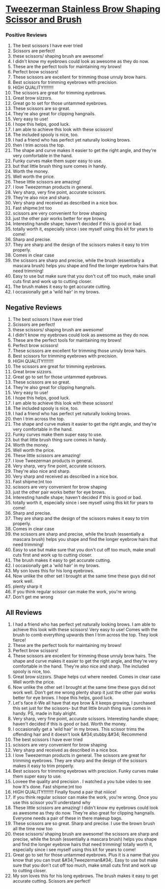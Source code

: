 # [Tweezerman Stainless Brow Shaping Scissor and Brush](https://products.checkmycream.com/products/Tweezerman-Stainless-Brow-Shaping-Scissor-and-Brush.html)

### Positive Reviews

<ol>
      <li>The best scissors I have ever tried</li>
      <li>Scissors are perfect!</li>
      <li>these scissors/ shaping brush are awesome!</li>
      <li>I didn&#x27;t know my eyebrows could look as awesome as they do now.</li>
      <li>These are the perfect tools for maintaining my brows!</li>
      <li>Perfect brow scissors!</li>
      <li>These scissors are excellent for trimming those unruly brow hairs.  </li>
      <li>Best scissors for trimming eyebrows with precision.</li>
      <li>HIGH QUALITY!!!!!!!!  </li>
      <li>The scissors are great for trimming eyebrows.  </li>
      <li>Great brow sizzors.  </li>
      <li>Great go to set for those untammed eyebrows.</li>
      <li>These scissors are so great.</li>
      <li>They&#x27;re also great for clipping hangnails.</li>
      <li>Very easy to use!</li>
      <li>I hope this helps, good luck.</li>
      <li>I am able to achieve this look with these scissors!  </li>
      <li>The included spooly is nice, too.</li>
      <li>I had a friend who has perfect yet naturally looking brows.  </li>
      <li>then I trim across the top.  </li>
      <li>The shape and curve makes it easier to get the right angle, and they&#x27;re very comfortable in the hand.  </li>
      <li>Funky curves make them super easy to use.</li>
      <li>but that little brush thing sure comes in handy.</li>
      <li>Worth the money.</li>
      <li>Well worth the price.</li>
      <li>These little scissors are amazing!</li>
      <li>I love Tweezerman products in general.  </li>
      <li>Very sharp, very fine point, accurate scissors.  </li>
      <li>They&#x27;re also nice and sharp.  </li>
      <li>Very sharp and received as described in a nice box.</li>
      <li>Fast shipme:)nt too</li>
      <li>scissors are very convenient for brow shaping</li>
      <li>just the other pair works better for eye brows.  </li>
      <li>Interesting handle shape; haven&#x27;t decided if this is good or bad.  </li>
      <li>totally worth it, especially since i see myself using this kit for years to come!</li>
      <li>Sharp and precise.</li>
      <li>They are sharp and the design of the scissors makes it easy to trim properly.</li>
      <li>Comes in clear case  </li>
      <li>the scissors are sharp and precise, while the brush (essentially a mascara brush) helps you shape and find the longer eyebrow hairs that need trimming!</li>
      <li>Easy to use but make sure that you don&#x27;t cut off too much, make small cuts first and work up to cutting closer.</li>
      <li>The brush makes it easy to get accurate cutting.  </li>
      <li>I occasionally get a &#x27;wild hair&#x27; in my brows.</li>
</ol>


<h2>Negative Reviews</h2>
<ol>
<li> The best scissors I have ever tried</li>
<li> Scissors are perfect!</li>
<li> these scissors/ shaping brush are awesome!</li>
<li> I didn&#x27;t know my eyebrows could look as awesome as they do now.</li>
<li> These are the perfect tools for maintaining my brows!</li>
<li> Perfect brow scissors!</li>
<li> These scissors are excellent for trimming those unruly brow hairs.  </li>
<li> Best scissors for trimming eyebrows with precision.</li>
<li> HIGH QUALITY!!!!!!!!  </li>
<li> The scissors are great for trimming eyebrows.  </li>
<li> Great brow sizzors.  </li>
<li> Great go to set for those untammed eyebrows.</li>
<li> These scissors are so great.</li>
<li> They&#x27;re also great for clipping hangnails.</li>
<li> Very easy to use!</li>
<li> I hope this helps, good luck.</li>
<li> I am able to achieve this look with these scissors!  </li>
<li> The included spooly is nice, too.</li>
<li> I had a friend who has perfect yet naturally looking brows.  </li>
<li> then I trim across the top.  </li>
<li> The shape and curve makes it easier to get the right angle, and they&#x27;re very comfortable in the hand.  </li>
<li> Funky curves make them super easy to use.</li>
<li> but that little brush thing sure comes in handy.</li>
<li> Worth the money.</li>
<li> Well worth the price.</li>
<li> These little scissors are amazing!</li>
<li> I love Tweezerman products in general.  </li>
<li> Very sharp, very fine point, accurate scissors.  </li>
<li> They&#x27;re also nice and sharp.  </li>
<li> Very sharp and received as described in a nice box.</li>
<li> Fast shipme:)nt too</li>
<li> scissors are very convenient for brow shaping</li>
<li> just the other pair works better for eye brows.  </li>
<li> Interesting handle shape; haven&#x27;t decided if this is good or bad.  </li>
<li> totally worth it, especially since i see myself using this kit for years to come!</li>
<li> Sharp and precise.</li>
<li> They are sharp and the design of the scissors makes it easy to trim properly.</li>
<li> Comes in clear case  </li>
<li> the scissors are sharp and precise, while the brush (essentially a mascara brush) helps you shape and find the longer eyebrow hairs that need trimming!</li>
<li> Easy to use but make sure that you don&#x27;t cut off too much, make small cuts first and work up to cutting closer.</li>
<li> The brush makes it easy to get accurate cutting.  </li>
<li> I occasionally get a &#x27;wild hair&#x27; in my brows.</li>
<li> My son loves this for his long eyebrows.  </li>
<li> Now unlike the other set I brought at the same time these guys did not work well.  </li>
<li> plenty sharp it</li>
<li> If you think regular scissor can make the work, you&#x27;re wrong.</li>
<li> Don&#x27;t get me wrong</li>
</ol>

<h2>All Reviews</h2>

<ol>
    <li> I had a friend who has perfect yet naturally looking brows.  I am able to achieve this look with these scissors!  Very easy to use! Comes with the brush to comb everything upwards then I trim across the top.  They look fierce!</li>
    <li> These are the perfect tools for maintaining my brows!</li>
    <li> Perfect brow scissors!</li>
    <li> These scissors are excellent for trimming those unruly brow hairs.  The shape and curve makes it easier to get the right angle, and they&#x27;re very comfortable in the hand.  They&#x27;re also nice and sharp.  The included spooly is nice, too.</li>
    <li> Great brow sizzors.  Shape helps cut where needed. Comes in clear case  Well worth the price.</li>
    <li> Now unlike the other set I brought at the same time these guys did not work well.  Don&#x27;t get me wrong plenty sharp it just the other pair works better for eye brows.  I hope this helps, good luck.</li>
    <li> Let&#x27;s face it-We all have that eye brow &amp; it keeps growing, I purchased this set just for the scissors- but that little brush thing sure comes in handy. PS, made in Italy alright.</li>
    <li> Very sharp, very fine point, accurate scissors.  Interesting handle shape; haven&#x27;t decided if this is good or bad.  Worth the money.</li>
    <li> I occasionally get a &#x27;wild hair&#x27; in my brows. This scissor trims the offending hair and it doesn&#x27;t look &amp;#34;stubby.&amp;#34; Recommend</li>
    <li> The best scissors I have ever tried</li>
    <li> scissors are very convenient for brow shaping</li>
    <li> Very sharp and received as described in a nice box.</li>
    <li> I love Tweezerman products in general.  The scissors are great for trimming eyebrows.  They are sharp and the design of the scissors makes it easy to trim properly.</li>
    <li> Best scissors for trimming eyebrows with precision. Funky curves make them super easy to use.</li>
    <li> Loveee the quality and precision . I watched a you tube video to see how It&#x27;s done. Fast shipme:)nt too</li>
    <li> HIGH QUALITY!!!!!!!!  Finally found a pair that niiiice!</li>
    <li> If you think regular scissor can make the work, you&#x27;re wrong. Once you use this scissor you&#x27;ll understand why</li>
    <li> These little scissors are amazing! I didn&#x27;t know my eyebrows could look as awesome as they do now. They&#x27;re also great for clipping hangnails. Everyone needs a pair of these in there makeup bags.</li>
    <li> These scissors are so great. Sharp and precise. I use the brown brush all the time now too</li>
    <li> these scissors/ shaping brush are awesome! the scissors are sharp and precise, while the brush (essentially a mascara brush) helps you shape and find the longer eyebrow hairs that need trimming! totally worth it, especially since i see myself using this kit for years to come!</li>
    <li> Great go to set for those untammed eyebrows. Plus it is a name that you know that you can trust &amp;#34;Tweezerman&amp;#34;. Easy to use but make sure that you don&#x27;t cut off too much, make small cuts first and work up to cutting closer.</li>
    <li> My son loves this for his long eyebrows.  The brush makes it easy to get accurate cutting.  Scissors are perfect!</li>
</ol>




